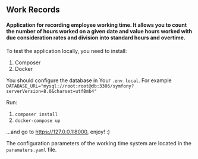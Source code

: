 ## Work Records

#### Application for recording employee working time. It allows you to count the number of hours worked on a given date and value hours worked with due consideration rates and division into standard hours and overtime.

To test the application locally, you need to install:

1. Composer
2. Docker

You should configure the database in Your ```.env.local```.
For example ```DATABASE_URL="mysql://root:root@db:3306/symfony?serverVersion=8.0&charset=utf8mb4"```

Run:
1. ```composer install```
2. ```docker-compose up```

...and go to https://127.0.0.1:8000, enjoy! :)

The configuration parameters of the working time system are located in the ```paramaters.yaml``` file.
